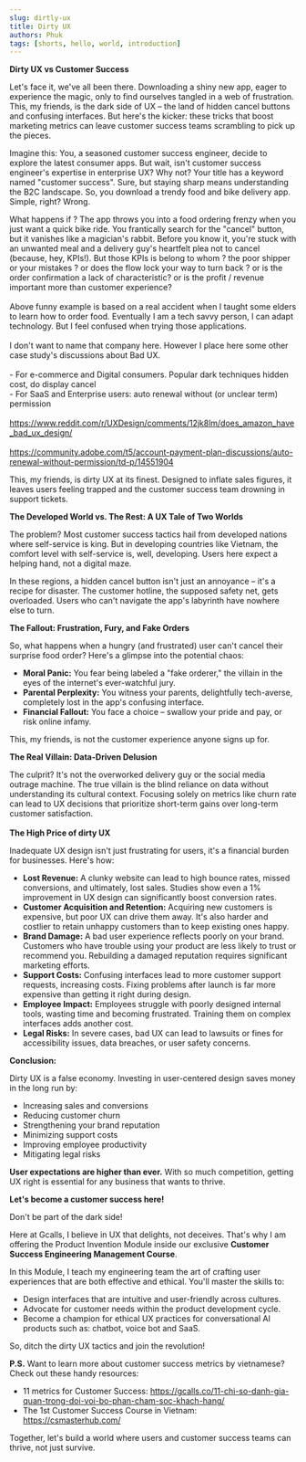 ```yaml
---
slug: dirtly-ux
title: Dirty UX
authors: Phuk
tags: [shorts, hello, world, introduction]
---
```


**Dirty UX vs Customer Success**

Let's face it, we've all been there. Downloading a shiny new app, eager to experience the magic, only to find ourselves tangled in a web of frustration. This, my friends, is the dark side of UX – the land of hidden cancel buttons and confusing interfaces. But here's the kicker: these tricks that boost marketing metrics can leave customer success teams scrambling to pick up the pieces.

Imagine this: You, a seasoned customer success engineer, decide to explore the latest consumer apps. But wait, isn't customer success engineer's expertise in enterprise UX? Why not? Your title has a keyword named "customer success". Sure, but staying sharp means understanding the B2C landscape. So, you download a trendy food and bike delivery app. Simple, right? Wrong.

What happens if ? The app throws you into a food ordering frenzy when you just want a quick bike ride. You frantically search for the "cancel" button, but it vanishes like a magician's rabbit. Before you know it, you're stuck with an unwanted meal and a delivery guy's heartfelt plea not to cancel (because, hey, KPIs!). But those KPIs is belong to whom ? the poor shipper or your mistakes ? or does the flow lock your way to turn back ? or is the order confirmation a lack of characteristic? or is the profit / revenue important more than customer experience?  
<br/>Above funny example is based on a real accident when I taught some elders to learn how to order food. Eventually I am a tech savvy person, I can adapt technology. But I feel confused when trying those applications.  
<br/>I don't want to name that company here. However I place here some other case study's discussions about Bad UX.  
<br/>\- For e-commerce and Digital consumers. Popular dark techniques hidden cost, do display cancel  
\- For SaaS and Enterprise users: auto renewal without (or unclear term) permission  
<br/><https://www.reddit.com/r/UXDesign/comments/12jk8lm/does_amazon_have_bad_ux_design/>  
<br/><https://community.adobe.com/t5/account-payment-plan-discussions/auto-renewal-without-permission/td-p/14551904>

This, my friends, is dirty UX at its finest. Designed to inflate sales figures, it leaves users feeling trapped and the customer success team drowning in support tickets.

**The Developed World vs. The Rest: A UX Tale of Two Worlds**

The problem? Most customer success tactics hail from developed nations where self-service is king. But in developing countries like Vietnam, the comfort level with self-service is, well, developing. Users here expect a helping hand, not a digital maze.

In these regions, a hidden cancel button isn't just an annoyance – it's a recipe for disaster. The customer hotline, the supposed safety net, gets overloaded. Users who can't navigate the app's labyrinth have nowhere else to turn.

**The Fallout: Frustration, Fury, and Fake Orders**

So, what happens when a hungry (and frustrated) user can't cancel their surprise food order? Here's a glimpse into the potential chaos:

- **Moral Panic:** You fear being labeled a "fake orderer," the villain in the eyes of the internet's ever-watchful jury.
- **Parental Perplexity:** You witness your parents, delightfully tech-averse, completely lost in the app's confusing interface.
- **Financial Fallout:** You face a choice – swallow your pride and pay, or risk online infamy.

This, my friends, is not the customer experience anyone signs up for.

**The Real Villain: Data-Driven Delusion**

The culprit? It's not the overworked delivery guy or the social media outrage machine. The true villain is the blind reliance on data without understanding its cultural context. Focusing solely on metrics like churn rate can lead to UX decisions that prioritize short-term gains over long-term customer satisfaction.  
<br/>**The High Price of dirty UX**

Inadequate UX design isn't just frustrating for users, it's a financial burden for businesses. Here's how:

- **Lost Revenue:** A clunky website can lead to high bounce rates, missed conversions, and ultimately, lost sales. Studies show even a 1% improvement in UX design can significantly boost conversion rates.
- **Customer Acquisition and Retention:** Acquiring new customers is expensive, but poor UX can drive them away. It's also harder and costlier to retain unhappy customers than to keep existing ones happy.
- **Brand Damage:** A bad user experience reflects poorly on your brand. Customers who have trouble using your product are less likely to trust or recommend you. Rebuilding a damaged reputation requires significant marketing efforts.
- **Support Costs:** Confusing interfaces lead to more customer support requests, increasing costs. Fixing problems after launch is far more expensive than getting it right during design.
- **Employee Impact:** Employees struggle with poorly designed internal tools, wasting time and becoming frustrated. Training them on complex interfaces adds another cost.
- **Legal Risks:** In severe cases, bad UX can lead to lawsuits or fines for accessibility issues, data breaches, or user safety concerns.

**Conclusion:**

Dirty UX is a false economy. Investing in user-centered design saves money in the long run by:

- Increasing sales and conversions
- Reducing customer churn
- Strengthening your brand reputation
- Minimizing support costs
- Improving employee productivity
- Mitigating legal risks

**User expectations are higher than ever.** With so much competition, getting UX right is essential for any business that wants to thrive.

**Let's become a customer success here!**

Don't be part of the dark side!

Here at Gcalls, I believe in UX that delights, not deceives. That's why I am offering the Product Invention Module inside our exclusive **Customer Success Engineering Management Course**.

In this Module, I teach my engineering team the art of crafting user experiences that are both effective and ethical. You'll master the skills to:

- Design interfaces that are intuitive and user-friendly across cultures.
- Advocate for customer needs within the product development cycle.
- Become a champion for ethical UX practices for conversational AI products such as: chatbot, voice bot and SaaS.

So, ditch the dirty UX tactics and join the revolution!

**P.S.** Want to learn more about customer success metrics by vietnamese? Check out these handy resources:

- 11 metrics for Customer Success: <https://gcalls.co/11-chi-so-danh-gia-quan-trong-doi-voi-bo-phan-cham-soc-khach-hang/>
- The 1st Customer Success Course in Vietnam: [](https://vietcustomersuccess.com/about/)<https://csmasterhub.com/>

Together, let's build a world where users and customer success teams can thrive, not just survive.
